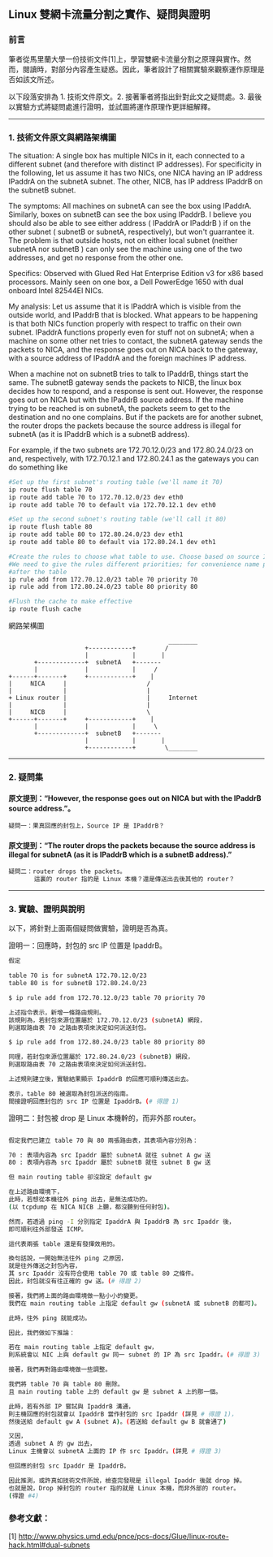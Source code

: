 ## Linux 雙網卡流量分割之實作、疑問與證明

### 前言

筆者從馬里蘭大學一份技術文件[1]上，學習雙網卡流量分割之原理與實作。然而，閱讀時，對部分內容產生疑惑。因此，筆者設計了相關實驗來觀察運作原理是否如該文所述。

以下段落安排為 1. 技術文件原文。2. 接著筆者將指出針對此文之疑問處。3. 最後以實驗方式將疑問處進行證明，並試圖將運作原理作更詳細解釋。

---

### 1. 技術文件原文與網路架構圖

The situation: A single box has multiple NICs in it, each connected to a different subnet (and therefore with distinct IP addresses). For specificity in the following, let us assume it has two NICs, one NICA having an IP address IPaddrA on the subnetA subnet. The other, NICB, has IP address IPaddrB on the subnetB subnet.

The symptoms: All machines on subnetA can see the box using IPaddrA. Similarly, boxes on subnetB can see the box using IPaddrB. I believe you should also be able to see either address ( IPaddrA or IPaddrB ) if on the other subnet ( subnetB or subnetA, respectively), but won't guarrantee it. The problem is that outside hosts, not on either local subnet (neither subnetA nor subnetB ) can only see the machine using one of the two addresses, and get no response from the other one.

Specifics: Observed with Glued Red Hat Enterprise Edition v3 for x86 based processors. Mainly seen on one box, a Dell PowerEdge 1650 with dual onboard Intel 82544EI NICs.

My analysis: Let us assume that it is IPaddrA which is visible from the outside world, and IPaddrB that is blocked. What appears to be happening is that both NICs function properly with respect to traffic on their own subnet. IPaddrA functions properly even for stuff not on subnetA; when a machine on some other net tries to contact, the subnetA gateway sends the packets to NICA, and the response goes out on NICA back to the gateway, with a source address of IPaddrA and the foreign machines IP address.

When a machine not on subnetB tries to talk to IPaddrB, things start the same. The subnetB gateway sends the packets to NICB, the linux box decides how to respond, and a response is sent out. However, the response goes out on NICA but with the IPaddrB source address. If the machine trying to be reached is on subnetA, the packets seem to get to the destination and no one complains. But if the packets are for another subnet, the router drops the packets because the source address is illegal for subnetA (as it is IPaddrB which is a subnetB address).

For example, if the two subnets are 172.70.12.0/23 and 172.80.24.0/23 on and, respectively, with 172.70.12.1 and 172.80.24.1 as the gateways you can do something like

```bash
#Set up the first subnet's routing table (we'll name it 70)
ip route flush table 70
ip route add table 70 to 172.70.12.0/23 dev eth0
ip route add table 70 to default via 172.70.12.1 dev eth0

#Set up the second subnet's routing table (we'll call it 80)
ip route flush table 80
ip route add table 80 to 172.80.24.0/23 dev eth1
ip route add table 80 to default via 172.80.24.1 dev eth1

#Create the rules to choose what table to use. Choose based on source IP
#We need to give the rules different priorities; for convenience name priority
#after the table
ip rule add from 172.70.12.0/23 table 70 priority 70
ip rule add from 172.80.24.0/23 table 80 priority 80

#Flush the cache to make effective
ip route flush cache
```

網路架構圖

```
                                            ________
                     +------------+        /
                     |            |       |
       +-------------+  subnetA   +-------
       |             |            |     /
+------+-------+     +------------+    |
|     NICA     |                      /
|              |                      |
+ Linux router |                      |     Internet
|              |                      |
|     NICB     |                      \
+------+-------+     +------------+    |
       |             |            |     \
       +-------------+  subnetB   +-------
                     |            |       |
                     +------------+        \________
```

---

### 2. 疑問集

#### 原文提到：“However, the response goes out on NICA but with the IPaddrB source address.”。

```bash
疑問一：果真回應的封包上，Source IP 是 IPaddrB？
```

#### 原文提到：“The router drops the packets because the source address is illegal for subnetA (as it is IPaddrB which is a subnetB address).”

```bash
疑問二：router drops the packets。
	   這裏的 router 指的是 Linux 本機？還是傳送出去後其他的 router？
```

---

### 3. 實驗、證明與說明

以下，將針對上面兩個疑問做實驗，證明是否為真。

證明一：回應時，封包的 src IP 位置是 IpaddrB。

```bash
假定

table 70 is for subnetA 172.70.12.0/23
table 80 is for subnetB 172.80.24.0/23

$ ip rule add from 172.70.12.0/23 table 70 priority 70

上述指令表示，新增一條路由規則。
該規則為，若封包來源位置屬於 172.70.12.0/23 (subnetA) 網段，
則選取路由表 70 之路由表項來決定如何派送封包。

$ ip rule add from 172.80.24.0/23 table 80 priority 80

同理，若封包來源位置屬於 172.80.24.0/23 (subnetB) 網段，
則選取路由表 70 之路由表項來決定如何派送封包。

上述規則建立後，實驗結果顯示 IpaddrB 的回應可順利傳送出去。

表示，table 80 被選取為封包派送的指南。
間接證明回應封包的 src IP 位置是 IpaddrB。(# 得證 1)
```

證明二：封包被 drop 是 Linux 本機幹的，而非外部 router。

```bash

假定我們已建立 table 70 與 80 兩張路由表，其表項內容分別為：

70 : 表項內容為 src Ipaddr 屬於 subnetA 就往 subnet A gw 送
80 : 表項內容為 src Ipaddr 屬於 subnetB 就往 subnet B gw 送

但 main routing table 卻沒設定 default gw

在上述路由環境下，
此時，若想從本機往外 ping 出去，是無法成功的。
(以 tcpdump 在 NICA NICB 上聽，都沒聽到任何封包)。

然而，若透過 ping -I 分別指定 IpaddrA 與 IpaddrB 為 src Ipaddr 後，
即可順利往外部發送 ICMP。

這代表兩張 table 還是有發揮效用的。

換句話說，一開始無法往外 ping 之原因，
就是往外傳送之封包內容，
其 src Ipaddr 沒有符合使用 table 70 或 table 80 之條件。
因此，封包就沒有往正確的 gw 送。(# 得證 2)

接著，我們將上面的路由環境做一點小小的變更。
我們在 main routing table 上指定 default gw (subnetA 或 subnetB 的都可)。

此時，往外 ping 就能成功。

因此，我們做如下推論：

若在 main routing table 上指定 default gw，
則系統會以 NIC 上與 default gw 同一 subnet 的 IP 為 src Ipaddr。(# 得證 3)

接著，我們再對路由環境做一些調整。

我們將 table 70 與 table 80 刪除。
且 main routing table 上的 default gw 是 subnet A 上的那一個。

此時，若有外部 IP 嘗試與 IpaddrB 溝通，
則主機回應的封包就會以 IpaddrB 當作封包的 src Ipaddr (詳見 # 得證 1)，
然後送給 default gw A (subnet A)。(若送給 default gw B 就會通了)

又因，
透過 subnet A 的 gw 出去，
Linux 主機會以 subnetA 上面的 IP 作 src Ipaddr。(詳見 # 得證 3)

但回應的封包 src Ipaddr 是 IpaddrB，

因此推測，或許真如技術文件所說，檢查完發現是 illegal Ipaddr 後就 drop 掉。
也就是說，Drop 掉封包的 router 指的就是 Linux 本機，而非外部的 router。
(得證 #4)
```

### 參考文獻：

[1] http://www.physics.umd.edu/pnce/pcs-docs/Glue/linux-route-hack.html#dual-subnets
